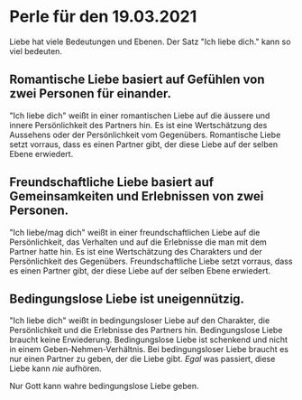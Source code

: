 # Perle für den 19.03.2021
Liebe hat viele Bedeutungen und Ebenen.
Der Satz "Ich liebe dich." kann so viel bedeuten.

## Romantische Liebe basiert auf Gefühlen von zwei Personen für einander.
"Ich liebe dich" weißt in einer romantischen Liebe auf die äussere und innere Persönlichkeit des Partners hin. Es ist eine Wertschätzung des Aussehens oder der Persönlichkeit vom Gegenübers.
Romantische Liebe setzt vorraus, dass es einen Partner gibt, der diese Liebe auf der selben Ebene erwiedert.

## Freundschaftliche Liebe basiert auf Gemeinsamkeiten und Erlebnissen von zwei Personen.
"Ich liebe/mag dich" weißt in einer freundschaftlichen Liebe auf die Persönlichkeit, das Verhalten und auf die Erlebnisse die man mit dem Partner hatte hin.
Es ist eine Wertschätzung des Charakters und der Persönlichkeit des Gegenübers.
Freundschaftliche Liebe setzt vorraus, dass es einen Partner gibt, der diese Liebe auf der selben Ebene erwiedert.

## Bedingungslose Liebe ist uneigennützig.
"Ich liebe dich" weißt in bedingungsloser Liebe auf den Charakter, die Persönlichkeit und die Erlebnisse des Partners hin.
Bedingungslose Liebe braucht keine Erwiederung.
Bedingungslose Liebe ist schenkend und nicht in einem Geben-Nehmen-Verhältnis.
Bei bedingungsloser Liebe braucht es nur einen Partner zu geben, der die Liebe gibt.
*Egal* was passiert, diese Liebe kann *nie* aufhören.

Nur Gott kann wahre bedingungslose Liebe geben.
